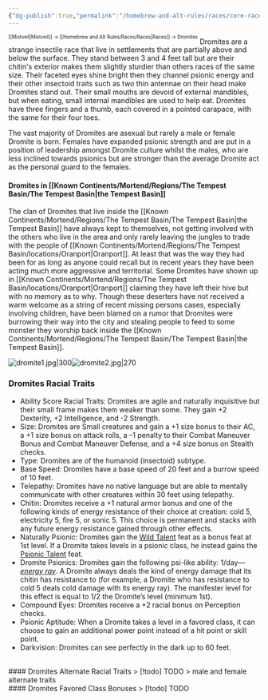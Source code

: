 ```yaml
---
{"dg-publish":true,"permalink":"/homebrew-and-alt-rules/races/core-races/dromites/"}
---
```


<sup><sup>[[Mistveil\|Mistveil]] → [[Homebrew and Alt Rules/Races/Races\|Races]] → Dromites</sup></sup>
Dromites are a strange insectile race that live in settlements that are partially above and below the surface. They stand between 3 and 4 feet tall but are their chitin's exterior makes them slightly sturdier than others races of the same size. Their faceted eyes shine bright then they channel psionic energy and their other insectoid traits such as two thin antennae on their head make Dromites stand out. Their small mouths are devoid of external mandibles, but when eating, small internal mandibles are used to help eat. Dromites have three fingers and a thumb, each covered in a pointed carapace, with the same for their four toes.

The vast majority of Dromites are asexual but rarely a male or female Dromite is born. Females have expanded psionic strength and are put in a position of leadership amongst Dromite culture whilst the males, who are less inclined towards psionics but are stronger than the average Dromite act as the personal guard to the females.
#### Dromites in [[Known Continents/Mortend/Regions/The Tempest Basin/The Tempest Basin\|the Tempest Basin]]
The clan of Dromites that live inside the [[Known Continents/Mortend/Regions/The Tempest Basin/The Tempest Basin\|the Tempest Basin]] have always kept to themselves, not getting involved with the others who live in the area and only rarely leaving the jungles to trade with the people of [[Known Continents/Mortend/Regions/The Tempest Basin/locations/Oranport\|Oranport]]. At least that was the way they had been for as long as anyone could recall but in recent years they have been acting much more aggressive and territorial. Some Dromites have shown up in [[Known Continents/Mortend/Regions/The Tempest Basin/locations/Oranport\|Oranport]] claiming they have left their hive but with no memory as to why. Though these deserters have not received a warm welcome as a string of recent missing persons cases, especially involving children, have been blamed on a rumor that Dromites were burrowing their way into the city and stealing people to feed to some monster they worship back inside the [[Known Continents/Mortend/Regions/The Tempest Basin/The Tempest Basin\|the Tempest Basin]].

![dromite1.jpg|300](/img/user/Attachments/dromite1.jpg)![dromite2.jpg|270](/img/user/Attachments/dromite2.jpg)
### Dromites Racial Traits
- Ability Score Racial Traits: Dromites are agile and naturally inquisitive but their small frame makes them weaker than some. They gain +2 Dexterity, +2 Intelligence, and -2 Strength.
- Size: Dromites are Small creatures and gain a +1 size bonus to their AC, a +1 size bonus on attack rolls, a –1 penalty to their Combat Maneuver Bonus and Combat Maneuver Defense, and a +4 size bonus on Stealth checks.
- Type: Dromites are of the humanoid (insectoid) subtype.
- Base Speed: Dromites have a base speed of 20 feet and a burrow speed of 10 feet.
- Telepathy: Dromites have no native language but are able to mentally communicate with other creatures within 30 feet using telepathy.
- Chitin: Dromites receive a +1 natural armor bonus and one of the following kinds of energy resistance of their choice at creation: cold 5, electricity 5, fire 5, or sonic 5. This choice is permanent and stacks with any future energy resistance gained through other effects.
- Naturally Psionic: Dromites gain the [Wild Talent](https://www.d20pfsrd.com/feats/wild-talent) feat as a bonus feat at 1st level. If a Dromite takes levels in a psionic class, he instead gains the [Psionic Talent](https://www.d20pfsrd.com/feats/psionic-talent-psionic) feat.
- Dromite Psionics: Dromites gain the following psi-like ability: 1/day—*[energy ray](https://www.d20pfsrd.com/alternative-rule-systems/psionics-unleashed/psionic-powers/e/energy-ray)*. A Dromite always deals the kind of energy damage that its chitin has resistance to (for example, a Dromite who has resistance to cold 5 deals cold damage with its energy ray). The manifester level for this effect is equal to 1/2 the Dromite’s level (minimum 1st).
- Compound Eyes: Dromites receive a +2 racial bonus on Perception checks.
- Psionic Aptitude: When a Dromite takes a level in a favored class, it can choose to gain an additional power point instead of a hit point or skill point.
- Darkvision: Dromites can see perfectly in the dark up to 60 feet.
<br>
#### Dromites Alternate Racial Traits
> [!todo] TODO
> male and female alternate traits
<br>
#### Dromites Favored Class Bonuses
> [!todo] TODO